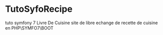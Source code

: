 # TutoSyfoRecipe
tuto symfony 7 Livre De Cuisine site de libre echange de recette de cuisine en PHP\SYMFO7\BOOT
